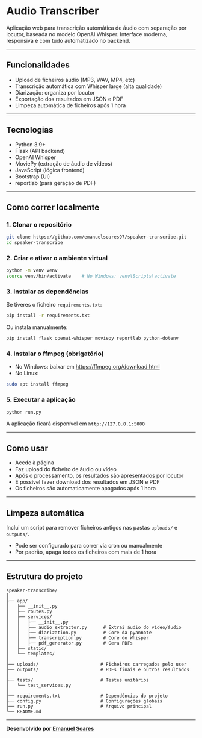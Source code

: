 # Audio Transcriber

Aplicação web para transcrição automática de áudio com separação por locutor, baseada no modelo OpenAI Whisper. Interface moderna, responsiva e com tudo automatizado no backend.

---

## Funcionalidades

- Upload de ficheiros áudio (MP3, WAV, MP4, etc)
- Transcrição automática com Whisper large (alta qualidade)
- Diarização: organiza por locutor
- Exportação dos resultados em JSON e PDF
- Limpeza automática de ficheiros após 1 hora

---

## Tecnologias

- Python 3.9+
- Flask (API backend)
- OpenAI Whisper
- MoviePy (extração de áudio de vídeos)
- JavaScript (lógica frontend)
- Bootstrap (UI)
- reportlab (para geração de PDF)

---

## Como correr localmente

### 1. Clonar o repositório

```bash
git clone https://github.com/emanuelsoares97/speaker-transcribe.git
cd speaker-transcribe
```

### 2. Criar e ativar o ambiente virtual

```bash
python -m venv venv
source venv/bin/activate    # No Windows: venv\Scripts\activate
```

### 3. Instalar as dependências

Se tiveres o ficheiro `requirements.txt`:

```bash
pip install -r requirements.txt
```

Ou instala manualmente:

```bash
pip install flask openai-whisper moviepy reportlab python-dotenv
```

### 4. Instalar o ffmpeg (obrigatório)

- No Windows: baixar em https://ffmpeg.org/download.html  
- No Linux:

```bash
sudo apt install ffmpeg
```

### 5. Executar a aplicação

```bash
python run.py
```

A aplicação ficará disponível em `http://127.0.0.1:5000`

---

## Como usar

- Acede à página
- Faz upload do ficheiro de áudio ou vídeo
- Após o processamento, os resultados são apresentados por locutor
- É possível fazer download dos resultados em JSON e PDF
- Os ficheiros são automaticamente apagados após 1 hora

---

## Limpeza automática

Inclui um script para remover ficheiros antigos nas pastas `uploads/` e `outputs/`.

- Pode ser configurado para correr via cron ou manualmente
- Por padrão, apaga todos os ficheiros com mais de 1 hora

---

## Estrutura do projeto

```
speaker-transcribe/
│
├── app/
│   ├── __init__.py
│   ├── routes.py
│   ├── services/
│   │   ├── __init__.py
│   │   ├── audio_extractor.py      # Extrai áudio do vídeo/áudio
│   │   ├── diarization.py          # Core da pyannote
│   │   ├── transcription.py        # Core do Whisper
│   │   ├── pdf_generator.py        # Gera PDFs
│   ├── static/
│   └── templates/
│
├── uploads/                       # Ficheiros carregados pelo user
├── outputs/                       # PDFs finais e outros resultados
│
├── tests/                         # Testes unitários
│   └── test_services.py
│
├── requirements.txt               # Dependências do projeto
├── config.py                      # Configurações globais
├── run.py                         # Arquivo principal
└── README.md
```

---  
**Desenvolvido por [Emanuel Soares](https://github.com/emanuelsoares97)**
